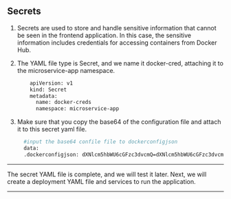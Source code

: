 ## Secrets

1. Secrets are used to store and handle sensitive information that cannot be seen in the frontend application. In this case, the sensitive information includes credentials for accessing containers from Docker Hub.

2. The YAML file type is Secret, and we name it docker-cred, attaching it to the microservice-app namespace.

    ```bash
        apiVersion: v1
        kind: Secret
        metadata:
          name: docker-creds
          namespace: microservice-app
    ```

3. Make sure that you copy the base64 of the configuration file and attach it to this secret yaml file.

    ```bash
      #input the base64 confile file to dockerconfigjson
      data:
      .dockerconfigjson: dXNlcm5hbWU6cGFzc3dvcmQ=dXNlcm5hbWU6cGFzc3dvcmQ=dXNlcm5hbWU6cGFzc3dvcmQ=
    ```

---

The secret YAML file is complete, and we will test it later. Next, we will create a deployment YAML file and services to run the application.

---
